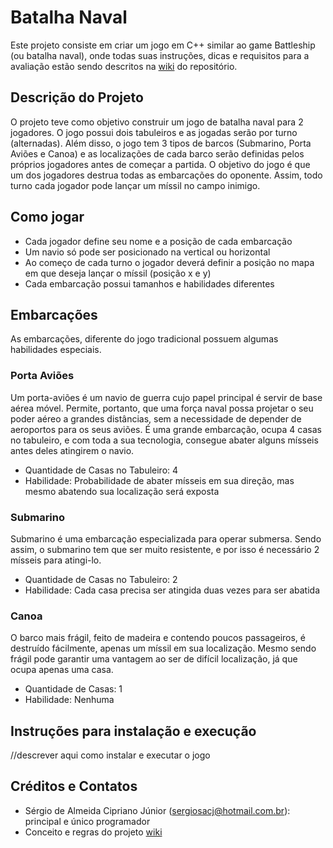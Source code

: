 # Batalha Naval

Este projeto consiste em criar um jogo em C++ similar ao game Battleship (ou batalha naval), onde todas suas instruções, dicas e requisitos para a avaliação estão sendo descritos na [wiki](https://gitlab.com/oofga/eps/eps_2019_1/ep1/wikis/home) do repositório.

## Descrição do Projeto

O projeto teve como objetivo construir um jogo de batalha naval para 2 jogadores. O jogo possui dois tabuleiros e as jogadas serão por turno (alternadas). Além disso, o jogo tem 3 tipos de barcos (Submarino, Porta Aviões e Canoa) e as localizações de cada barco serão definidas pelos próprios jogadores antes de começar a partida. O objetivo do jogo é que um dos jogadores destrua todas as embarcações do oponente. Assim, todo turno cada jogador pode lançar um míssil no campo inimigo. 

## Como jogar

* Cada jogador define seu nome e a posição de cada embarcação
* Um navio só pode ser posicionado na vertical ou horizontal
* Ao começo de cada turno o jogador deverá definir a posição no mapa em que deseja lançar o míssil (posição x e y)
* Cada embarcação possui tamanhos e habilidades diferentes

## Embarcações 

As embarcações, diferente do jogo tradicional possuem algumas habilidades especiais.

### Porta Aviões

Um porta-aviões é um navio de guerra cujo papel principal é servir de base aérea móvel. Permite, portanto, que uma força naval possa projetar o seu poder aéreo a grandes distâncias, sem a necessidade de depender de aeroportos para os seus aviões. É uma grande embarcação, ocupa 4 casas no tabuleiro, e com toda a sua tecnologia, consegue abater alguns mísseis antes deles atingirem o navio.

* Quantidade de Casas no Tabuleiro: 4
* Habilidade: Probabilidade de abater mísseis em sua direção, mas mesmo abatendo sua localização será exposta 

### Submarino

Submarino é uma embarcação especializada para operar submersa. Sendo assim, o submarino tem que ser muito resistente, e por isso é necessário 2 mísseis para atingi-lo.

* Quantidade de Casas no Tabuleiro: 2
* Habilidade: Cada casa precisa ser atingida duas vezes para ser abatida

### Canoa

O barco mais frágil, feito de madeira e contendo poucos passageiros, é destruído fácilmente, apenas um míssil em sua localização. Mesmo sendo frágil pode garantir uma vantagem ao ser de difícil localização, já que ocupa apenas uma casa.

* Quantidade de Casas: 1
* Habilidade: Nenhuma

## Instruções para instalação e execução

//descrever aqui como instalar e executar o jogo

## Créditos e Contatos

* Sérgio de Almeida Cipriano Júnior (sergiosacj@hotmail.com.br): principal e único programador
* Conceito e regras do projeto [wiki](https://gitlab.com/oofga/eps/eps_2019_1/ep1/wikis/home)





